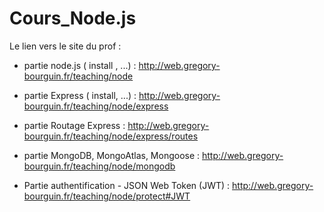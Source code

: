 # Cours_Node.js

Le lien vers le site du prof :

- partie node.js ( install , ...) : http://web.gregory-bourguin.fr/teaching/node

- partie Express ( install, ...) : http://web.gregory-bourguin.fr/teaching/node/express

- partie Routage Express : http://web.gregory-bourguin.fr/teaching/node/express/routes

- partie MongoDB, MongoAtlas, Mongoose : http://web.gregory-bourguin.fr/teaching/node/mongodb

- Partie authentification - JSON Web Token (JWT) : http://web.gregory-bourguin.fr/teaching/node/protect#JWT